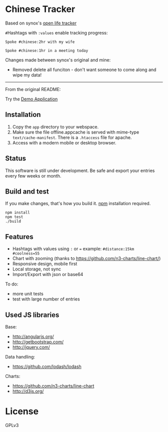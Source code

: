 Chinese Tracker
===============

Based on synox's [open life tracker](https://synox.github.io/open-life-tracker/app/)

`#`Hashtags with `:values` enable tracking progress:

    Spoke #chinese:2hr with my wife
    
    Spoke #chinese:1hr in a meeting today
    
Changes made between synox's original and mine:
- Removed delete all funciton - don't want someone to come along and wipe my data!

---

From the original README:

Try the [Demo Application](https://synox.github.io/open-life-tracker/app/)
## Installation
1. Copy the `app` directory to your webspace. 
2. Make sure the file offline.appcache is served with mime-type `text/cache-manifest`. There is a `.htaccess` file for apache.
3. Access with a modern mobile or desktop browser. 

## Status
This software is still under development. Be safe and export your entries every few weeks or month. 

## Build and test
If you make changes, that's how you build it. [npm](https://nodejs.org/download/) installation required.

    npm install
    npm test
    ./build

## Features
- Hashtags with values using `:` or `=` example: `#distance:15km #coolness=55`
- Chart with zooming (thanks to https://github.com/n3-charts/line-chart/)
- Responsive design, mobile first
- Local storage, not sync
- Import/Export with json or base64

To do: 
- more unit tests
- test with large number of entries
  
## Used JS libraries
Base:
 * http://angularjs.org/
 * http://getbootstrap.com/
 * http://jquery.com/
 
Data handling:
 * https://github.com/lodash/lodash

Charts:
 * https://github.com/n3-charts/line-chart
 * http://d3js.org/



# License

GPLv3
